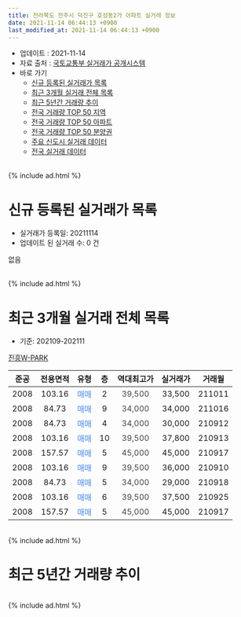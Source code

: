 ```yaml
---
title: 전라북도 전주시 덕진구 호성동2가 아파트 실거래 정보
date: 2021-11-14 06:44:13 +0900
last_modified_at: 2021-11-14 06:44:13 +0900
---
```


* 업데이트 : 2021-11-14
* 자료 출처 : [국토교통부 실거래가 공개시스템](http://rt.molit.go.kr)
* 바로 가기
    * [신규 등록된 실거래가 목록](#신규-등록된-실거래가-목록)
    * [최근 3개월 실거래 전체 목록](#최근-3개월-실거래-전체-목록)
    * [최근 5년간 거래량 추이](#최근-5년간-거래량-추이)
    * [전국 거래량 TOP 50 지역](https://inasie.github.io/apt-trade-info/최근-3개월-전국에서-가장-거래가-많이-발생한-지역)
    * [전국 거래량 TOP 50 아파트](https://inasie.github.io/apt-trade-info/최근-3개월-전국에서-가장-거래가-많이-발생한-아파트)
    * [전국 거래량 TOP 50 분양권](https://inasie.github.io/apt-trade-info/최근-3개월-전국에서-가장-거래가-많이-발생한-분양권)
    * [주요 신도시 실거래 데이터](https://inasie.github.io/apt-trade-info/주요-신도시)
    * [전국 실거래 데이터](https://inasie.github.io/apt-trade-info/전국)
<br>
{% include ad.html %}
<br>

# 신규 등록된 실거래가 목록
* 실거래가 등록일: 20211114
* 업데이트 된 실거래 수: 0 건

없음

<br>
{% include ad.html %}
<br>

# 최근 3개월 실거래 전체 목록
* 기준: 202109-202111


[진흥W-PARK](https://search.naver.com/search.naver?query=%EC%A0%84%EB%9D%BC%EB%B6%81%EB%8F%84+%EC%A0%84%EC%A3%BC%EC%8B%9C+%EB%8D%95%EC%A7%84%EA%B5%AC+%ED%98%B8%EC%84%B1%EB%8F%992%EA%B0%80+%EC%A7%84%ED%9D%A5W-PARK)

|준공|전용면적|유형|층|역대최고가|실거래가|거래월|
|:---:|:---:|:---:|:---:|:---:|:---:|:---:|
|2008|103.16|<span style="color:#4285f3">매매</span>|2|<span style="color:#444444">39,500</span>|33,500|211011|
|2008|84.73|<span style="color:#4285f3">매매</span>|9|<span style="color:#444444">34,000</span>|34,000|211016|
|2008|84.73|<span style="color:#4285f3">매매</span>|4|<span style="color:#444444">34,000</span>|30,000|210912|
|2008|103.16|<span style="color:#4285f3">매매</span>|10|<span style="color:#444444">39,500</span>|37,800|210913|
|2008|157.57|<span style="color:#4285f3">매매</span>|5|<span style="color:#444444">45,000</span>|45,000|210917|
|2008|103.16|<span style="color:#4285f3">매매</span>|9|<span style="color:#444444">39,500</span>|36,000|210910|
|2008|84.73|<span style="color:#4285f3">매매</span>|5|<span style="color:#444444">34,000</span>|29,000|210918|
|2008|103.16|<span style="color:#4285f3">매매</span>|6|<span style="color:#444444">39,500</span>|37,500|210925|
|2008|157.57|<span style="color:#4285f3">매매</span>|5|<span style="color:#444444">45,000</span>|45,000|210917|


<br>
{% include ad.html %}
<br>

# 최근 5년간 거래량 추이


<div style="width:100%;">
    <canvas id="deal_progress" height="200"></canvas>
</div>

<script>
new Chart(document.getElementById("deal_progress"), {
    type: 'line',
    data: {
        labels: ['201611','201612','201701','201702','201703','201704','201705','201706','201707','201708','201709','201710','201711','201712','201801','201802','201803','201804','201805','201806','201807','201808','201809','201810','201811','201812','201901','201902','201903','201904','201905','201906','201907','201908','201909','201910','201911','201912','202001','202002','202003','202004','202005','202006','202007','202008','202009','202010','202011','202012','202101','202102','202103','202104','202105','202106','202107','202108','202109','202110','202111'],
        datasets: [{
            label: '매매',
            pointRadius: 1,
            data: [1, 2, 0, 2, 1, 5, 1, 1, 6, 1, 3, 5, 2, 8, 5, 1, 3, 3, 3, 6, 3, 0, 3, 3, 3, 0, 2, 2, 3, 2, 5, 4, 4, 2, 6, 4, 2, 8, 6, 6, 2, 2, 2, 5, 7, 6, 5, 5, 6, 6, 1, 7, 4, 12, 2, 3, 3, 7, 7, 2, 0],
            borderColor: "rgba(255, 201, 14, 1)",
            backgroundColor: "rgba(255, 201, 14, 0.5)",
            fill: false,
            lineTension: 0
        },{
            label: '전월세',
            pointRadius: 1,
            data: [1, 3, 3, 5, 1, 1, 1, 0, 1, 0, 1, 2, 1, 1, 0, 2, 1, 1, 1, 1, 1, 1, 0, 0, 2, 2, 0, 3, 1, 0, 2, 2, 1, 0, 2, 2, 1, 0, 0, 1, 0, 0, 1, 1, 2, 0, 0, 0, 0, 1, 1, 0, 1, 2, 0, 4, 1, 3, 0, 0, 0],
            borderColor: "rgba(0, 141, 185, 1)",
            backgroundColor: "rgba(0, 141, 185, 0.5)",
            fill: false,
            lineTension: 0
        }
        ]
    },
    options: {
        responsive: true,
        title: {
            display: false
        },
        tooltips: {
            mode: 'index',
            intersect: false
        },
        hover: {
            mode: 'nearest',
            intersect: true
        },
        scales: {
            xAxes: [{
                display: true,
                scaleLabel: {
                    display: true,
                    labelString: '년/월'
                }
            }],
            yAxes: [{
                display: true,
                ticks: {
                    suggestedMin: 0,
                },
                scaleLabel: {
                    display: true,
                    labelString: '실거래 수'
                }
            }]
        }
    }
});

</script>


<br>
{% include ad.html %}
<br>

